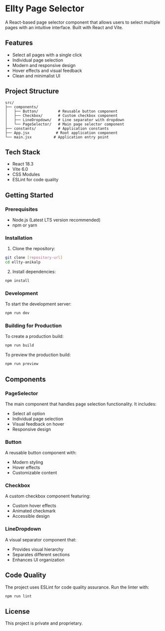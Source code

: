 # Ellty Page Selector

A React-based page selector component that allows users to select multiple pages with an intuitive interface. Built with React and Vite.

## Features

- Select all pages with a single click
- Individual page selection
- Modern and responsive design
- Hover effects and visual feedback
- Clean and minimalist UI

## Project Structure

```
src/
├── components/
│   ├── Button/         # Reusable button component
│   ├── Checkbox/       # Custom checkbox component
│   ├── LineDropdown/   # Line separator with dropdown
│   └── PageSelector/   # Main page selector component
├── constants/          # Application constants
├── App.jsx            # Root application component
└── main.jsx          # Application entry point
```

## Tech Stack

- React 18.3
- Vite 6.0
- CSS Modules
- ESLint for code quality

## Getting Started

### Prerequisites

- Node.js (Latest LTS version recommended)
- npm or yarn

### Installation

1. Clone the repository:
```bash
git clone [repository-url]
cd ellty-anikalp
```

2. Install dependencies:
```bash
npm install
```

### Development

To start the development server:
```bash
npm run dev
```

### Building for Production

To create a production build:
```bash
npm run build
```

To preview the production build:
```bash
npm run preview
```

## Components

### PageSelector
The main component that handles page selection functionality. It includes:
- Select all option
- Individual page selection
- Visual feedback on hover
- Responsive design

### Button
A reusable button component with:
- Modern styling
- Hover effects
- Customizable content

### Checkbox
A custom checkbox component featuring:
- Custom hover effects
- Animated checkmark
- Accessible design

### LineDropdown
A visual separator component that:
- Provides visual hierarchy
- Separates different sections
- Enhances UI organization

## Code Quality

The project uses ESLint for code quality assurance. Run the linter with:
```bash
npm run lint
```

## License

This project is private and proprietary.
